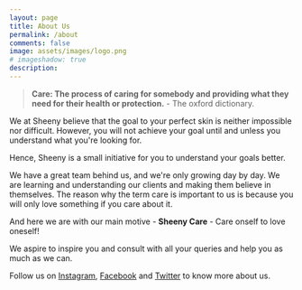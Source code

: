 ```yaml
---
layout: page
title: About Us
permalink: /about
comments: false
image: assets/images/logo.png
# imageshadow: true
description:
---
```


>**Care: The process of caring for somebody and providing what they need for their health or protection.** - The oxford dictionary.

We at Sheeny believe that the goal to your perfect skin is neither impossible nor difficult. However, you will not achieve your goal until and unless you understand what you're looking for. 

Hence, Sheeny is a small initiative for you to understand your goals better.

We have a great team behind us, and we're only growing day by day. We are learning and understanding our clients and making them believe in themselves. The reason why the term care is important to us is because you will only love something if you care about it.

And here we are with our main motive - **Sheeny Care** - Care onself to love oneself!

We aspire to inspire you and consult with all your queries and help you as much as we can.

Follow us on <a href="https://www.instagram.com/sheenycare">Instagram</a>, <a href="#">Facebook</a> and <a href="#">Twitter</a> to know more about us.
<!-- This website is a demonstration to see **Memoirs Jekyll theme** in action. The theme is compatible with Github pages, in fact even this demo itself is created with Github Pages and hosted with Github.  -->


<!-- <a target="_blank" href="https://bootstrapstarter.com/bootstrap-templates/jekyll-theme-memoirs/" class="btn btn-dark"> Get Memoirs for Jekyll &rarr;</a> -->

